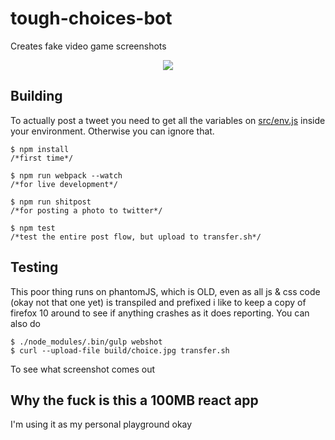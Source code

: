 # tough-choices-bot
Creates fake video game screenshots

<div align="center"><img src="https://pbs.twimg.com/media/C4kTNIgVMAE0SMp.jpg:orig" /></div>

## Building
To actually post a tweet you need to get all the variables on [src/env.js](https://github.com/walaura/tough-choices-bot/blob/master/src/env.js) inside your environment. Otherwise you can ignore that.

    $ npm install
    /*first time*/
    
    $ npm run webpack --watch
    /*for live development*/
    
    $ npm run shitpost
    /*for posting a photo to twitter*/
	
	$ npm test
	/*test the entire post flow, but upload to transfer.sh*/
    

## Testing
This poor thing runs on phantomJS, which is OLD, even as all js & css code (okay not that one yet) is transpiled and prefixed i like to keep a copy of firefox 10 around to see if anything crashes as it does reporting. You can also do

    $ ./node_modules/.bin/gulp webshot
    $ curl --upload-file build/choice.jpg transfer.sh
    
To see what screenshot comes out

## Why the fuck is this a 100MB react app
I'm using it as my personal playground okay

